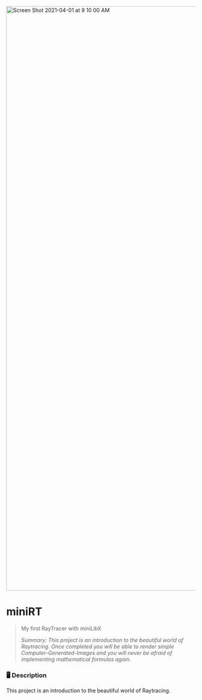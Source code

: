 <img width="1552" alt="Screen Shot 2021-04-01 at 9 10 00 AM" src="https://user-images.githubusercontent.com/42266439/113245752-88375280-92f2-11eb-89aa-77f7b7c21a85.png">


# miniRT

> My first RayTracer with miniLibX
>
> 
>
> *Summary: This project is an introduction to the beautiful world of Raytracing. Once completed you will be able to render simple Computer-Generated-Images and you will never be afraid of implementing mathematical formulas again.*



### 🖥 Description

This project is an introduction to the beautiful world of Raytracing.


